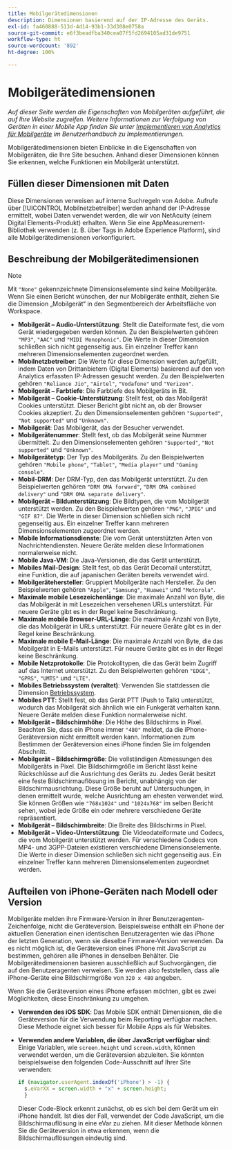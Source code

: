 ```yaml
---
title: Mobilgerätedimensionen
description: Dimensionen basierend auf der IP-Adresse des Geräts.
exl-id: fa460888-513d-4d14-93b1-33d308e0758a
source-git-commit: e6f3beadfba340cea07f5fd2694105ad31de9751
workflow-type: ht
source-wordcount: '892'
ht-degree: 100%

---
```


# Mobilgerätedimensionen

*Auf dieser Seite werden die Eigenschaften von Mobilgeräten aufgeführt, die auf Ihre Website zugreifen. Weitere Informationen zur Verfolgung von Geräten in einer Mobile App finden Sie unter [Implementieren von Analytics für Mobilgeräte](/help/implement/mobile-device-sdk.md) im Benutzerhandbuch zu Implementierungen.*

Mobilgerätedimensionen bieten Einblicke in die Eigenschaften von Mobilgeräten, die Ihre Site besuchen. Anhand dieser Dimensionen können Sie erkennen, welche Funktionen ein Mobilgerät unterstützt.

## Füllen dieser Dimensionen mit Daten

Diese Dimensionen verweisen auf interne Suchregeln von Adobe. Aufrufe über [!UICONTROL Mobilnetzbetreiber] werden anhand der IP-Adresse ermittelt, wobei Daten verwendet werden, die wir von NetAcuity (einem Digital Elements-Produkt) erhalten.
Wenn Sie eine AppMeasurement-Bibliothek verwenden (z. B. über Tags in Adobe Experience Platform), sind alle Mobilgerätedimensionen vorkonfiguriert.

## Beschreibung der Mobilgerätedimensionen

>[!NOTE]
>
>Mit `"None"` gekennzeichnete Dimensionselemente sind keine Mobilgeräte. Wenn Sie einen Bericht wünschen, der nur Mobilgeräte enthält, ziehen Sie die Dimension „Mobilgerät“ in den Segmentbereich der Arbeitsfläche von Workspace.

* **Mobilgerät – Audio-Unterstützung**: Stellt die Dateiformate fest, die vom Gerät wiedergegeben werden können. Zu den Beispielwerten gehören `"MP3"`, `"AAC"` und `"MIDI Monophonic"`. Die Werte in dieser Dimension schließen sich nicht gegenseitig aus. Ein einzelner Treffer kann mehreren Dimensionselementen zugeordnet werden.
* **Mobilnetzbetreiber**: Die Werte für diese Dimension werden aufgefüllt, indem Daten von Drittanbietern (Digital Elements) basierend auf den von Analytics erfassten IP-Adressen gesucht werden. Zu den Beispielwerten gehören `"Reliance Jio"`, `"Airtel"`, `"Vodafone"` und `"Verizon"`.
* **Mobilgerät – Farbtiefe**: Die Farbtiefe des Mobilgeräts in Bit.
* **Mobilgerät – Cookie-Unterstützung**: Stellt fest, ob das Mobilgerät Cookies unterstützt. Dieser Bericht gibt nicht an, ob der Browser Cookies akzeptiert. Zu den Dimensionselementen gehören `"Supported"`, `"Not supported"` und `"Unknown"`.
* **Mobilgerät**: Das Mobilgerät, das der Besucher verwendet.
* **Mobilgerätenummer**: Stellt fest, ob das Mobilgerät seine Nummer übermittelt. Zu den Dimensionselementen gehören `"Supported"`, `"Not supported"` und `"Unknown"`.
* **Mobilgerätetyp**: Der Typ des Mobilgeräts. Zu den Beispielwerten gehören `"Mobile phone"`, `"Tablet"`, `"Media player"` und `"Gaming console"`.
* **Mobil-DRM**: Der DRM-Typ, den das Mobilgerät unterstützt. Zu den Beispielwerten gehören `"DRM OMA forward"`, `"DRM OMA combined delivery"` und `"DRM OMA separate delivery"`.
* **Mobilgerät – Bildunterstützung**: Die Bildtypen, die vom Mobilgerät unterstützt werden. Zu den Beispielwerten gehören `"PNG"`, `"JPEG"` und `"GIF 87"`. Die Werte in dieser Dimension schließen sich nicht gegenseitig aus. Ein einzelner Treffer kann mehreren Dimensionselementen zugeordnet werden.
* **Mobile Informationsdienste**: Die vom Gerät unterstützten Arten von Nachrichtendiensten. Neuere Geräte melden diese Informationen normalerweise nicht.
* **Mobile Java-VM**: Die Java-Versionen, die das Gerät unterstützt.
* **Mobiles Mail-Design**: Stellt fest, ob das Gerät Decomail unterstützt, eine Funktion, die auf japanischen Geräten bereits verwendet wird.
* **Mobilgerätehersteller**: Gruppiert Mobilgeräte nach Hersteller. Zu den Beispielwerten gehören `"Apple"`, `"Samsung"`, `"Huawei"` und `"Motorola"`.
* **Maximale mobile Lesezeichenlänge**: Die maximale Anzahl von Byte, die das Mobilgerät in mit Lesezeichen versehenen URLs unterstützt. Für neuere Geräte gibt es in der Regel keine Beschränkung.
* **Maximale mobile Browser-URL-Länge**: Die maximale Anzahl von Byte, die das Mobilgerät in URLs unterstützt. Für neuere Geräte gibt es in der Regel keine Beschränkung.
* **Maximale mobile E-Mail-Länge**: Die maximale Anzahl von Byte, die das Mobilgerät in E-Mails unterstützt. Für neuere Geräte gibt es in der Regel keine Beschränkung.
* **Mobile Netzprotokolle**: Die Protokolltypen, die das Gerät beim Zugriff auf das Internet unterstützt. Zu den Beispielwerten gehören `"EDGE"`, `"GPRS"`, `"UMTS"` und `"LTE"`.
* **Mobiles Betriebssystem (veraltet)**: Verwenden Sie stattdessen die Dimension [Betriebssystem](operating-systems.md).
* **Mobiles PTT**: Stellt fest, ob das Gerät PTT (Push to Talk) unterstützt, wodurch das Mobilgerät sich ähnlich wie ein Funkgerät verhalten kann. Neuere Geräte melden diese Funktion normalerweise nicht.
* **Mobilgerät – Bildschirmhöhe**: Die Höhe des Bildschirms in Pixel. Beachten Sie, dass ein iPhone immer `"480"` meldet, da die iPhone-Geräteversion nicht ermittelt werden kann. Informationen zum Bestimmen der Geräteversion eines iPhone finden Sie im folgenden Abschnitt.
* **Mobilgerät – Bildschirmgröße**: Die vollständigen Abmessungen des Mobilgeräts in Pixel. Die Bildschirmgröße im Bericht lässt keine Rückschlüsse auf die Ausrichtung des Geräts zu. Jedes Gerät besitzt eine feste Bildschirmauflösung im Bericht, unabhängig von der Bildschirmausrichtung. Diese Größe beruht auf Untersuchungen, in denen ermittelt wurde, welche Ausrichtung am ehesten verwendet wird. Sie können Größen wie `"768x1024"` und `"1024x768"` im selben Bericht sehen, wobei jede Größe ein oder mehrere verschiedene Geräte repräsentiert.
* **Mobilgerät – Bildschirmbreite**: Die Breite des Bildschirms in Pixel.
* **Mobilgerät – Video-Unterstützung**: Die Videodateiformate und Codecs, die vom Mobilgerät unterstützt werden. Für verschiedene Codecs von MP4- und 3GPP-Dateien existieren verschiedene Dimensionselemente. Die Werte in dieser Dimension schließen sich nicht gegenseitig aus. Ein einzelner Treffer kann mehreren Dimensionselementen zugeordnet werden.

## Aufteilen von iPhone-Geräten nach Modell oder Version

Mobilgeräte melden ihre Firmware-Version in ihrer Benutzeragenten-Zeichenfolge, nicht die Geräteversion. Beispielsweise enthält ein iPhone der aktuellen Generation einen identischen Benutzeragenten wie das iPhone der letzten Generation, wenn sie dieselbe Firmware-Version verwenden. Da es nicht möglich ist, die Geräteversion eines iPhone mit JavaScript zu bestimmen, gehören alle iPhones in denselben Behälter. Die Mobilgerätedimensionen basieren ausschließlich auf Suchvorgängen, die auf den Benutzeragenten verweisen. Sie werden also feststellen, dass alle iPhone-Geräte eine Bildschirmgröße von `320 x 480` angeben.

Wenn Sie die Geräteversion eines iPhone erfassen möchten, gibt es zwei Möglichkeiten, diese Einschränkung zu umgehen.

* **Verwenden des iOS SDK**: Das Mobile SDK enthält Dimensionen, die die Geräteversion für die Verwendung beim Reporting verfügbar machen. Diese Methode eignet sich besser für Mobile Apps als für Websites.
* **Verwenden andere Variablen, die über JavaScript verfügbar sind**: Einige Variablen, wie `screen.height` und `screen.width`, können verwendet werden, um die Geräteversion abzuleiten. Sie könnten beispielsweise den folgenden Code-Ausschnitt auf Ihrer Site verwenden:

   ```js
   if (navigator.userAgent.indexOf('iPhone') > -1) {
     s.eVarXX = screen.width + "x" + screen.height;
     }
   ```

   Dieser Code-Block erkennt zunächst, ob es sich bei dem Gerät um ein iPhone handelt. Ist dies der Fall, verwendet der Code JavaScript, um die Bildschirmauflösung in eine eVar zu ziehen. Mit dieser Methode können Sie die Geräteversion in etwa erkennen, wenn die Bildschirmauflösungen eindeutig sind.
